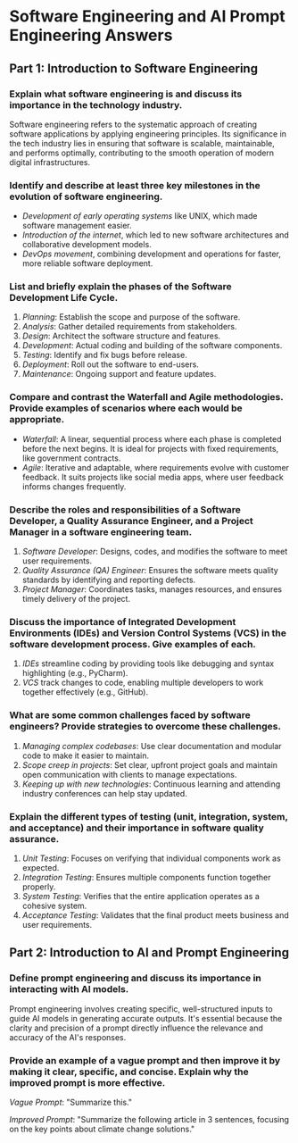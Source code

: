 # Software Engineering and AI Prompt Engineering Answers

## Part 1: Introduction to Software Engineering

### Explain what software engineering is and discuss its importance in the technology industry.
Software engineering refers to the systematic approach of creating software applications by applying engineering principles. Its significance in the tech industry lies in ensuring that software is scalable, maintainable, and performs optimally, contributing to the smooth operation of modern digital infrastructures.

### Identify and describe at least three key milestones in the evolution of software engineering.
- *Development of early operating systems* like UNIX, which made software management easier.
- *Introduction of the internet*, which led to new software architectures and collaborative development models.
- *DevOps movement*, combining development and operations for faster, more reliable software deployment.

### List and briefly explain the phases of the Software Development Life Cycle.
1. *Planning*: Establish the scope and purpose of the software.
2. *Analysis*: Gather detailed requirements from stakeholders.
3. *Design*: Architect the software structure and features.
4. *Development*: Actual coding and building of the software components.
5. *Testing*: Identify and fix bugs before release.
6. *Deployment*: Roll out the software to end-users.
7. *Maintenance*: Ongoing support and feature updates.

### Compare and contrast the Waterfall and Agile methodologies. Provide examples of scenarios where each would be appropriate.
- *Waterfall*: A linear, sequential process where each phase is completed before the next begins. It is ideal for projects with fixed requirements, like government contracts.
- *Agile*: Iterative and adaptable, where requirements evolve with customer feedback. It suits projects like social media apps, where user feedback informs changes frequently.

### Describe the roles and responsibilities of a Software Developer, a Quality Assurance Engineer, and a Project Manager in a software engineering team.
1. *Software Developer*: Designs, codes, and modifies the software to meet user requirements.
2. *Quality Assurance (QA) Engineer*: Ensures the software meets quality standards by identifying and reporting defects.
3. *Project Manager*: Coordinates tasks, manages resources, and ensures timely delivery of the project.

### Discuss the importance of Integrated Development Environments (IDEs) and Version Control Systems (VCS) in the software development process. Give examples of each.
1. *IDEs* streamline coding by providing tools like debugging and syntax highlighting (e.g., PyCharm).
2. *VCS* track changes to code, enabling multiple developers to work together effectively (e.g., GitHub).

### What are some common challenges faced by software engineers? Provide strategies to overcome these challenges.
1. *Managing complex codebases*: Use clear documentation and modular code to make it easier to maintain.
2. *Scope creep in projects*: Set clear, upfront project goals and maintain open communication with clients to manage expectations.
3. *Keeping up with new technologies*: Continuous learning and attending industry conferences can help stay updated.

### Explain the different types of testing (unit, integration, system, and acceptance) and their importance in software quality assurance.
1. *Unit Testing*: Focuses on verifying that individual components work as expected.
2. *Integration Testing*: Ensures multiple components function together properly.
3. *System Testing*: Verifies that the entire application operates as a cohesive system.
4. *Acceptance Testing*: Validates that the final product meets business and user requirements.

## Part 2: Introduction to AI and Prompt Engineering

### Define prompt engineering and discuss its importance in interacting with AI models.
Prompt engineering involves creating specific, well-structured inputs to guide AI models in generating accurate outputs. It's essential because the clarity and precision of a prompt directly influence the relevance and accuracy of the AI's responses.

### Provide an example of a vague prompt and then improve it by making it clear, specific, and concise. Explain why the improved prompt is more effective.
*Vague Prompt*: "Summarize this."

*Improved Prompt*: "Summarize the following article in 3 sentences, focusing on the key points about climate change solutions."
